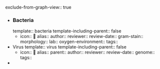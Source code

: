 exclude-from-graph-view:: true

- ### Bacteria
  template:: bacteria
  template-including-parent:: false
	- icon:: 🦠
	  alias::
	  author::
	  reviewer::
	  review-date::
	  gram-stain::
	  morphology::
	  lab::
	  oxygen-environment::
	  tags::
- Virus
  template:: virus
  template-including-parent:: false
	- icon:: 🦠
	  alias::
	  parent::
	  author::
	  reviewer::
	  review-date::
	  genome:: 
	  tags::
-